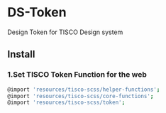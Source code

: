 # DS-Token
Design Token for TISCO Design system

## Install
### 1.Set TISCO Token Function for the web
``` Bash
@import 'resources/tisco-scss/helper-functions';
@import 'resources/tisco-scss/core-functions';
@import 'resources/tisco-scss/token';
```
